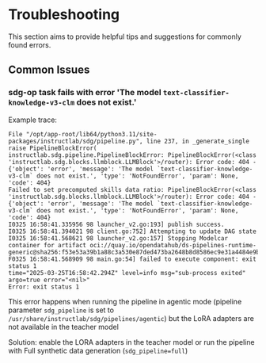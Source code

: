 # Troubleshooting

This section aims to provide helpful tips and suggestions for commonly found errors.

## Common Issues


### sdg-op task fails with error 'The model `text-classifier-knowledge-v3-clm` does not exist.'

Example trace:

```text
File "/opt/app-root/lib64/python3.11/site-packages/instructlab/sdg/pipeline.py", line 237, in _generate_single
raise PipelineBlockError(
instructlab.sdg.pipeline.PipelineBlockError: PipelineBlockError(<class 'instructlab.sdg.blocks.llmblock.LLMBlock'>/router): Error code: 404 - {'object': 'error', 'message': 'The model `text-classifier-knowledge-v3-clm` does not exist.', 'type': 'NotFoundError', 'param': None, 'code': 404}
Failed to set precomputed skills data ratio: PipelineBlockError(<class 'instructlab.sdg.blocks.llmblock.LLMBlock'>/router): Error code: 404 - {'object': 'error', 'message': 'The model `text-classifier-knowledge-v3-clm` does not exist.', 'type': 'NotFoundError', 'param': None, 'code': 404}
I0325 16:58:41.335956 98 launcher_v2.go:193] publish success.
I0325 16:58:41.394021 98 client.go:752] Attempting to update DAG state
I0325 16:58:41.568621 98 launcher_v2.go:157] Stopping Modelcar container for artifact oci://quay.io/opendatahub/ds-pipelines-runtime-generic@sha256:f53e53a39b1a88c3a530e87ded473ba2648b8d8586ec9e31a4484e9bafb3059d
F0325 16:58:41.568909 98 main.go:54] failed to execute component: exit status 1
time="2025-03-25T16:58:42.294Z" level=info msg="sub-process exited" argo=true error="<nil>"
Error: exit status 1
```

This error happens when running the pipeline in agentic mode (pipeline parameter `sdg_pipeline` is set to `/usr/share/instructlab/sdg/pipelines/agentic`) but the LoRA adapters are not available in the teacher model

Solution: enable the LORA adapters in the teacher model or run the pipeline with Full synthetic data generation (`sdg_pipeline=full`)
